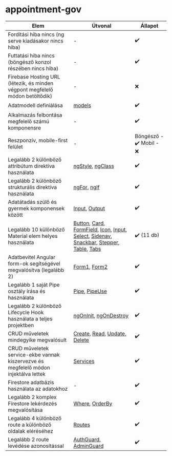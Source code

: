 # appointment-gov

| Elem | Útvonal | Állapot |
|------|---------|------------|
| Fordítási hiba nincs (ng serve kiadásakor nincs hiba) | - | :heavy_check_mark: |
| Futtatási hiba nincs (böngésző konzol részében nincs hiba)| - | :heavy_check_mark: |
| Firebase Hosting URL (létezik, és minden végpont megfelelő módon betöltődik) | - | :x: |
| Adatmodell definiálása | [models] | :heavy_check_mark: |
| Alkalmazás felbontása megfelelő számú komponensre | - | :heavy_check_mark: |
| Reszponzív, mobile-first felület | - | Böngésző - :heavy_check_mark: Mobil - :x: |
| Legalább 2 különböző attribútum direktíva használata | [ngStyle], [ngClass] | :heavy_check_mark: |
| Legalább 2 különböző strukturális direktíva használata | [ngFor], [ngIf] | :heavy_check_mark: |
| Adatátadás szülő és gyermek komponensek között | [Input], [Output] | :heavy_check_mark: |
| Legalább 10 különböző Material elem helyes használata | [Button], [Card], [FormField], [Icon], [Input], [Select], [Sidenav], [Snackbar], [Stepper], [Table], [Tabs] | :heavy_check_mark: (11 db) |
| Adatbevitel Angular form-ok segítségével megvalósítva (legalább 2) | [Form1], [Form2] | :heavy_check_mark: |
| Legalább 1 saját Pipe osztály írása és használata | [Pipe], [PipeUse] | :heavy_check_mark: |
| Legalább 2 különböző Lifecycle Hook használata a teljes projektben | [ngOnInit], [ngOnDestroy] | :heavy_check_mark: |
| CRUD műveletek mindegyike megvalósult | [Create], [Read], [Update], [Delete] | :heavy_check_mark: |
| CRUD műveletek service-ekbe vannak kiszervezve és megfelelő módon injektálva lettek | [Services] | :heavy_check_mark: |
| Firestore adatbázis használata az adatokhoz | - | :heavy_check_mark: |
| Legalább 2 komplex Firestore lekérdezés megvalósítása | [Where], [OrderBy] | :heavy_check_mark: |
| Legalább 4 különböző route a különböző oldalak eléréséhez | [Routes] | :heavy_check_mark: |
| Legalább 2 route levédése azonosítással | [AuthGuard], [AdminGuard] | :heavy_check_mark: |


[models]: appointment-app/src/app/shared/model
[ngStyle]: appointment-app/src/app/shared/components/calendar/calendar.component.html#L6
[ngClass]: appointment-app/src/app/shared/components/calendar/calendar.component.html#L27
[ngFor]: appointment-app/src/app/shared/components/calendar/calendar.component.html#L7
[ngIf]: appointment-app/src/app/pages/login/login.component.html#L13
[Input]: appointment-app/src/app/shared/components/navbar/navbar.component.ts#L17
[Output]: appointment-app/src/app/shared/components/calendar/calendar.component.ts#L40
[Button]: appointment-app/src/app/pages/login/login.component.html#L26
[Card]: appointment-app/src/app/pages/register/register.component.html#3
[FormField]: appointment-app/src/app/pages/login/login.component.html#10
[Icon]: appointment-app/src/app/shared/components/user-list/user-list.component.html#L58
[Input]: appointment-app/src/app/pages/register/register.component.html#10
[Select]: appointment-app/src/app/pages/book/book.component.html#L11
[Sidenav]: appointment-app/src/app/app.component.html#L2
[Snackbar]: appointment-app/src/app/shared/components/user-list/user-list.component.ts#L93
[Stepper]: appointment-app/src/app/pages/book/book.component.html#L1
[Table]: appointment-app/src/app/shared/components/user-list/user-list.component.ts#L1
[Tabs]: appointment-app/src/app/pages/admin/admin.component.html#L1
[Form1]: appointment-app/src/app/pages/login/login.component.html#L2
[ngOnInit]: appointment-app/src/app/shared/components/appointment-list/appointment-list.component.ts#L65
[ngOnDestroy]: appointment-app/src/app/shared/components/appointment-list/appointment-list.component.ts#L81
[Form2]: appointment-app/src/app/pages/register/register.component.html#L2
[Pipe]: appointment-app/src/app/shared/pipes
[PipeUse]: appointment-app/src/app/shared/components/calendar/calendar.component.html#L11
[Create]: appointment-app/src/app/shared/services/appointment.service.ts#L13
[Read]: appointment-app/src/app/shared/services/appointment.service.ts#L18
[Update]: appointment-app/src/app/shared/services/user.service.ts#L25
[Delete]: appointment-app/src/app/shared/services/user.service.ts#L29
[Services]: appointment-app/src/app/shared/services
[Where]: appointment-app/src/app/shared/services/appointment.service.ts#L27
[OrderBy]: appointment-app/src/app/shared/services/appointment.service.ts#L19
[Routes]: appointment-app/src/app/app.routes.ts
[AuthGuard]: appointment-app/src/app/app.routes.ts#L24
[AdminGuard]: appointment-app/src/app/app.routes.ts#L34
